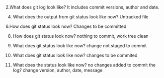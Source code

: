 2.What does git log look like? It includes commit versions, author and date.

4. What does the output from git status look like now? Untracked file

6.How does git status look now? Changes to be committed

8. How does git status look now? nothing to commit, work tree clean

10. What does git status look like now? change not staged to commit

12. What does git status look like now? changes to be commited

13. What does the status look like now? no changes added to commit
the log? change version, author, date, message